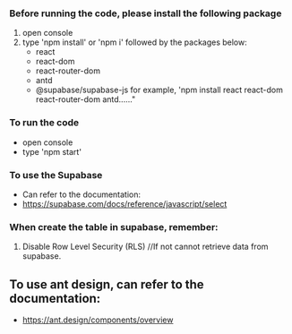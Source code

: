 ### Before running the code, please install the following package
1. open console
2. type 'npm install' or 'npm i' followed by the packages below:
    - react
    - react-dom
    - react-router-dom
    - antd
    - @supabase/supabase-js
      for example, 'npm install react react-dom react-router-dom antd......"


### To run the code
- open console
- type 'npm start' 

### To use the Supabase
- Can refer to the documentation:
- https://supabase.com/docs/reference/javascript/select


### When create the table in supabase, remember:
1. Disable Row Level Security (RLS) //If not cannot retrieve data from supabase.


## To use ant design, can refer to the documentation:
- https://ant.design/components/overview


